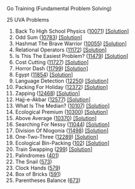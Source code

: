 Go Training (Fundamental Problem Solving)

25 UVA Problems

1. Back To High School Physics ([10071](https://onlinejudge.org/external/100/10071.pdf)) [[Solution]](https://github.com/tdfrago/go-training/blob/master/fundamentals/10071_BackToHighSchoolPhysics/main.go)
2. Odd Sum ([10783](https://onlinejudge.org/external/107/10783.pdf)) [[Solution]](https://github.com/tdfrago/go-training/blob/master/fundamentals/10783_OddSum/main.go)
3. Hashmat The Brave Warrior ([10055](https://onlinejudge.org/external/100/10055.pdf)) [[Solution]](https://github.com/tdfrago/go-training/blob/master/fundamentals/10055_HashmatTheBraveWarrior/main.go)
4. Relational Operators ([11172](https://onlinejudge.org/external/111/11172.pdf)) [[Solution]](https://github.com/tdfrago/go-training/blob/master/fundamentals/11172_RelationalOperators/main.go)
5. Is This The Easiest Problem? ([11479](https://onlinejudge.org/external/114/11479.pdf)) [[Solution]](https://github.com/tdfrago/go-training/blob/master/fundamentals/11479_IsThisTheEasiestProblem/main.go)
6. Cost Cutting ([11727](https://onlinejudge.org/external/117/11727.pdf)) [[Solution]](https://github.com/tdfrago/go-training/blob/master/fundamentals/11727_CostCutting/main.go)
7. Horror Dash ([11799](https://onlinejudge.org/external/117/11799.pdf)) [[Solution]](https://github.com/tdfrago/go-training/blob/master/fundamentals/11799_HorrorDash/main.go)
8. Egypt ([11854](https://onlinejudge.org/external/118/11854.pdf)) [[Solution]](https://github.com/tdfrago/go-training/blob/master/fundamentals/11854_Egypt/main.go)
9. Language Detection ([12250](https://onlinejudge.org/external/122/12250.pdf)) [[Solution]](https://github.com/tdfrago/go-training/blob/master/fundamentals/12250_LanguageDetection/main.go)
10. Packing For Holiday ([12372](https://onlinejudge.org/external/123/12372.pdf)) [[Solution]](https://github.com/tdfrago/go-training/blob/master/fundamentals/12372_PackingForHoliday/main.go)
11. Zapping ([12468](https://onlinejudge.org/external/124/12468.pdf)) [[Solution]](https://github.com/tdfrago/go-training/blob/master/fundamentals/12468_Zapping/main.go)
12. Hajj-e-Akbar ([12577](https://onlinejudge.org/external/125/12577.pdf)) [[Solution]](https://github.com/tdfrago/go-training/blob/master/fundamentals/12577_HajjeAkbar/main.go)
13. What Is The Median? ([10107](https://onlinejudge.org/external/101/10107.pdf)) [[Solution]](https://github.com/tdfrago/go-training/blob/master/fundamentals/10107_WhatIsTheMedian/main.go)
14. Ecological Premium ([10300](https://onlinejudge.org/external/103/10300.pdf)) [[Solution]](https://github.com/tdfrago/go-training/blob/master/fundamentals/10300_EcologicalPremium/main.go)
15. Above Average ([10370](https://onlinejudge.org/external/103/10370.pdf)) [[Solution]](https://github.com/tdfrago/go-training/blob/master/fundamentals/10370_AboveAverage/main.go)
16. Searching For Nessy ([11044](https://onlinejudge.org/external/110/11044.pdf)) [[Solution]](https://github.com/tdfrago/go-training/blob/master/fundamentals/11044_SearchingForNessy/main.go)
17. Division Of Nlogonia ([11498](https://onlinejudge.org/external/114/11498.pdf)) [[Solution]](https://github.com/tdfrago/go-training/blob/master/fundamentals/11498_DivisionOfNlogonia/main.go)
18. One-Two-Three ([12289](https://onlinejudge.org/external/122/12289.pdf)) [[Solution]](https://github.com/tdfrago/go-training/blob/master/fundamentals/12289_OneTwoThree/main.go)
19. Ecological Bin-Packing ([102](https://onlinejudge.org/external/1/102.pdf)) [[Solution]](https://github.com/tdfrago/go-training/blob/master/fundamentals/102_EcologicalBinPacking/main.go)
20. Train Swapping ([299](https://onlinejudge.org/external/2/299.pdf)) [[Solution]](https://github.com/tdfrago/go-training/blob/master/fundamentals/299_TrainSwapping/main.go)
21. Palindromes ([401](https://onlinejudge.org/external/4/401.pdf))
22. The Snail ([573](https://onlinejudge.org/external/5/573.pdf))
23. Clock Hands ([579](https://onlinejudge.org/external/5/579.pdf))
24. Box of Bricks ([591](https://onlinejudge.org/external/5/591.pdf))
25. Parentheses Balance ([673](https://onlinejudge.org/external/6/673.pdf))
